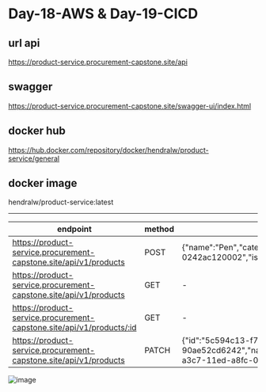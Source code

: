 # Day-18-AWS & Day-19-CICD

url api
-------------
https://product-service.procurement-capstone.site/api

swagger
-------------
https://product-service.procurement-capstone.site/swagger-ui/index.html

docker hub
-------------
https://hub.docker.com/repository/docker/hendralw/product-service/general

docker image
-------------
hendralw/product-service:latest

-------------

endpoint  | method | request body
------------- | ------------- | -------------
https://product-service.procurement-capstone.site/api/v1/products | POST | {"name":"Pen","category":"Office","stock":10,"user_id":"c1dcaf84-a3c7-11ed-a8fc-0242ac120002","is_deleted":false}
https://product-service.procurement-capstone.site/api/v1/products | GET | -
https://product-service.procurement-capstone.site/api/v1/products/:id | GET | -
https://product-service.procurement-capstone.site/api/v1/products | PATCH | {"id":"5c594c13-f775-4eca-afe7-90ae52cd6242","name":"wahyuuu","category":"Office","stock":10,"user_id":"c1dcaf84-a3c7-11ed-a8fc-0242ac120002","is_deleted":false}

![image](https://user-images.githubusercontent.com/49546149/219458678-9ad35cf0-b9a8-4282-9f17-bacd1824a68f.png)
